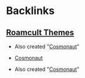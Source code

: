 
# Backlinks
## [Roamcult Themes](<Roamcult Themes.md>)
- Also created "[Cosmonaut](<Cosmonaut.md>)"

- [Cosmonaut](<Cosmonaut.md>)

- Also created "[Cosmonaut](<Cosmonaut.md>)"

